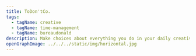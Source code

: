 ```yaml
---
title: ToDon'tCo.
tags:
  - tagName: creative
  - tagName: time-management
  - tagName: bureaudonald
description: Make choices about everything you do in your daily creative practice and life.
openGraphImage: ../../../static/img/horizontal.jpg
---
```


